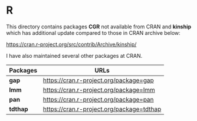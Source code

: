 # R

This directory contains packages **CGR** not available from CRAN and **kinship** which has additional update compared to those in CRAN archive below:

https://cran.r-project.org/src/contrib/Archive/kinship/

I have also maintained several other packages at CRAN.

**Packages** | URLs
--------|---------------------------------------
**gap** | https://cran.r-project.org/package=gap
**lmm** | https://cran.r-project.org/package=lmm
**pan** | https://cran.r-project.org/package=pan
**tdthap**  | https://cran.r-project.org/package=tdthap

